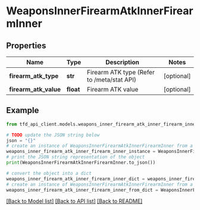 # WeaponsInnerFirearmAtkInnerFirearmInner


## Properties

Name | Type | Description | Notes
------------ | ------------- | ------------- | -------------
**firearm_atk_type** | **str** | Firearm ATK type (Refer to /meta/stat API) | [optional] 
**firearm_atk_value** | **float** | Firearm ATK value | [optional] 

## Example

```python
from tfd_api_client.models.weapons_inner_firearm_atk_inner_firearm_inner import WeaponsInnerFirearmAtkInnerFirearmInner

# TODO update the JSON string below
json = "{}"
# create an instance of WeaponsInnerFirearmAtkInnerFirearmInner from a JSON string
weapons_inner_firearm_atk_inner_firearm_inner_instance = WeaponsInnerFirearmAtkInnerFirearmInner.from_json(json)
# print the JSON string representation of the object
print(WeaponsInnerFirearmAtkInnerFirearmInner.to_json())

# convert the object into a dict
weapons_inner_firearm_atk_inner_firearm_inner_dict = weapons_inner_firearm_atk_inner_firearm_inner_instance.to_dict()
# create an instance of WeaponsInnerFirearmAtkInnerFirearmInner from a dict
weapons_inner_firearm_atk_inner_firearm_inner_from_dict = WeaponsInnerFirearmAtkInnerFirearmInner.from_dict(weapons_inner_firearm_atk_inner_firearm_inner_dict)
```
[[Back to Model list]](../README.md#documentation-for-models) [[Back to API list]](../README.md#documentation-for-api-endpoints) [[Back to README]](../README.md)


